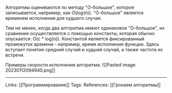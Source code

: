 Алгоритмы оцениваются по методу "О-большое", которое записывается, например, как $O(log(n))$. "О-большое" является временем исполнения для худшего случая. 

Тем не менее, когда два алгоритма имеют одинаковое "О-большое", их сравнение осуществляется с помощью константы, которая обычно опускается: O(c * log(n)). Константой является фиксированный промежуток времени - например, время исполнения функции. Здесь вступает понятие средний случай и худший случай, а также частота их встречи. 

Примеры скорости исполнения алгоритма:
![[Pasted image 20230112094940.png]]

___
Links: [[Программирование]] 
Tags: 
References: [[Грокаем алгоритмы]] 